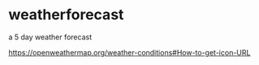 # weatherforecast
a 5 day weather forecast

https://openweathermap.org/weather-conditions#How-to-get-icon-URL